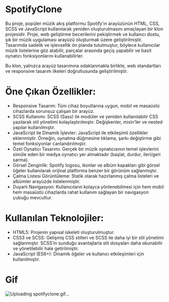 # SpotifyClone

Bu proje, popüler müzik akış platformu Spotify’ın arayüzünün HTML, CSS, SCSS ve JavaScript kullanılarak yeniden oluşturulmasını amaçlayan bir klon projesidir. Proje, web geliştirme becerilerini pekiştirmek ve kullanıcı dostu, şık bir müzik uygulaması arayüzü oluşturmak üzere geliştirilmiştir. Tasarımda sadelik ve işlevsellik ön planda tutulmuştur, böylece kullanıcılar müzik listelerine göz atabilir, parçalar arasında geçiş yapabilir ve basit oynatıcı fonksiyonlarını kullanabilirler.

Bu klon, yalnızca arayüz tasarımına odaklanmakla birlikte, web standartları ve responsive tasarım ilkeleri doğrultusunda geliştirilmiştir.

# Öne Çıkan Özellikler:

- Responsive Tasarım: Tüm cihaz boyutlarına uygun, mobil ve masaüstü cihazlarda sorunsuz çalışan bir arayüz.
- SCSS Kullanımı: SCSS (Sass) ile modüler ve yeniden kullanılabilir CSS yazılarak stil yönetimi kolaylaştırılmıştır. Değişkenler, mixin’ler ve nested yapılar kullanılmıştır.
- JavaScript ile Dinamik İşlevler: JavaScript ile etkileşimli özellikler eklenmiştir. Örneğin, oynatma düğmesine tıklama, şarkı değiştirme gibi temel fonksiyonlar canlandırılmıştır.
- Özel Oynatıcı Tasarımı: Gerçek bir müzik oynatıcısının temel işlevlerini simüle eden bir medya oynatıcı yer almaktadır (başlat, durdur, ileri/geri sarma).
- Görsel Zenginlik: Spotify logosu, ikonlar ve albüm kapakları gibi görsel öğeler kullanılarak orijinal platforma benzer bir görünüm sağlanmıştır.
- Çalma Listesi Görüntüleme: Statik olarak hazırlanmış çalma listeleri ve albümler arayüzde listelenmiştir.
- Duyarlı Navigasyon: Kullanıcıların kolayca yönlenebilmesi için hem mobil hem masaüstü cihazlarda rahat kullanım sağlayan bir navigasyon çubuğu mevcuttur.

# Kullanılan Teknolojiler:

- HTML5: Projenin yapısal iskeleti oluşturulmuştur.
- CSS3 ve SCSS: Gelişmiş CSS stilleri ve SCSS ile daha iyi bir stil yönetimi sağlanmıştır. SCSS’in sunduğu avantajlarla stil dosyaları daha okunabilir ve yönetilebilir hale getirilmiştir.
- JavaScript (ES6+): Dinamik öğeler ve kullanıcı etkileşimleri için kullanılmıştır.

# Gif

![Uploading spotifyclone.gif…]()
